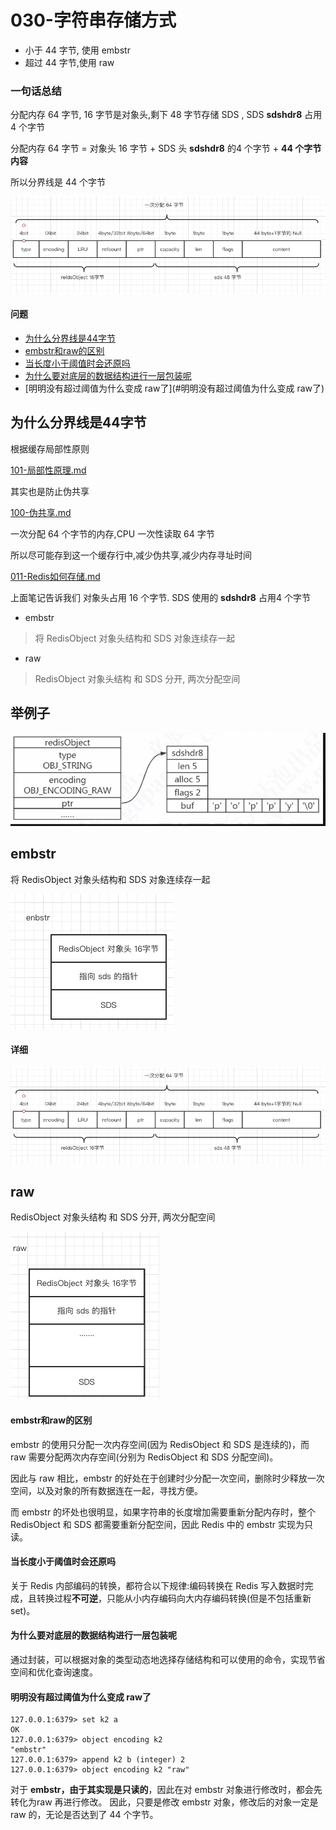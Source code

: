 # 030-字符串存储方式

- 小于 44 字节, 使用 embstr
- 超过 44 字节,使用 raw

### 一句话总结

分配内存 64 字节, 16 字节是对象头,剩下 48 字节存储 SDS , SDS **sdshdr8** 占用 4 个字节 

分配内存 64 字节 = 对象头 16 字节 + SDS 头 **sdshdr8** 的4 个字节 + **44 个字节内容**

所以分界线是 44 个字节

![image-20200801193558471](../../../assets/image-20200801193558471.png)

#### 问题

- [为什么分界线是44字节](#为什么分界线是44字节)
- [embstr和raw的区别](#embstr和raw的区别)
- [当长度小于阈值时会还原吗](#当长度小于阈值时会还原吗)
- [为什么要对底层的数据结构进行一层包装呢](#为什么要对底层的数据结构进行一层包装呢)
- [明明没有超过阈值为什么变成 raw了](#明明没有超过阈值为什么变成 raw了)

## 为什么分界线是44字节

根据缓存局部性原则

 [101-局部性原理.md](../../../04-java/03-concurrency/05-Java内存模型/101-局部性原理.md) 

其实也是防止伪共享

 [100-伪共享.md](../../../04-java/03-concurrency/05-Java内存模型/100-伪共享.md) 

一次分配 64 个字节的内存,CPU 一次性读取 64 字节

所以尽可能存到这一个缓存行中,减少伪共享,减少内存寻址时间

 [011-Redis如何存储.md](011-Redis如何存储.md) 

上面笔记告诉我们 对象头占用 16 个字节. SDS 使用的 **sdshdr8**  占用4 个字节

- embstr 

> 将 RedisObject 对象头结构和 SDS 对象连续存一起

- raw

>  RedisObject 对象头结构 和 SDS 分开, 两次分配空间

## 举例子

![image-20200805162403535](../../../assets/image-20200805162403535.png)

## embstr

将 RedisObject 对象头结构和 SDS 对象连续存一起

![image-20200801193701088](../../../assets/image-20200801193701088.png)

#### 详细

![image-20200801193558471](../../../assets/image-20200801193558471.png)

## raw

 RedisObject 对象头结构 和 SDS 分开, 两次分配空间

![image-20200801193729726](../../../assets/image-20200801193729726.png)

#### embstr和raw的区别

embstr 的使用只分配一次内存空间(因为 RedisObject 和 SDS 是连续的)，而 raw 需要分配两次内存空间(分别为 RedisObject 和 SDS 分配空间)。

因此与 raw 相比，embstr 的好处在于创建时少分配一次空间，删除时少释放一次 空间，以及对象的所有数据连在一起，寻找方便。

而 embstr 的坏处也很明显，如果字符串的长度增加需要重新分配内存时，整个 RedisObject 和 SDS 都需要重新分配空间，因此 Redis 中的 embstr 实现为只读。

#### 当长度小于阈值时会还原吗

关于 Redis 内部编码的转换，都符合以下规律:编码转换在 Redis 写入数据时完 成，且转换过程**不可逆**，只能从小内存编码向大内存编码转换(但是不包括重新 set)。

#### 为什么要对底层的数据结构进行一层包装呢

通过封装，可以根据对象的类型动态地选择存储结构和可以使用的命令，实现节省空间和优化查询速度。

#### 明明没有超过阈值为什么变成 raw了

```
127.0.0.1:6379> set k2 a
OK
127.0.0.1:6379> object encoding k2
"embstr"
127.0.0.1:6379> append k2 b (integer) 2
127.0.0.1:6379> object encoding k2 "raw"
```

对于 **embstr，由于其实现是只读的**，因此在对 embstr 对象进行修改时，都会先转化为raw 再进行修改。
因此，只要是修改 embstr 对象，修改后的对象一定是 raw 的，无论是否达到了 44 个字节。

